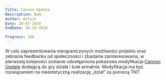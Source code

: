 ```yaml
---
Title: Cannon Update
Description: Bum.
Author: Wituch
Date: 30-07-2020
EndDate: 20-10-2020

Progress: 100
---
```


W celu zaprezentowania nieograniczonych możliwości projektu oraz zebrania feedbacku od społeczności i zbadania zainteresowania, w pierwszej kolejności zostanie udostępniona pokazowa modyfikacja [Cannon Update](?updates/released/cannon-update) dodającą do gry działa i kule armatnie. Modyfikacja ma być rozwiązaniem na nieestetyczną realizację „dział” za pomocą TNT.
